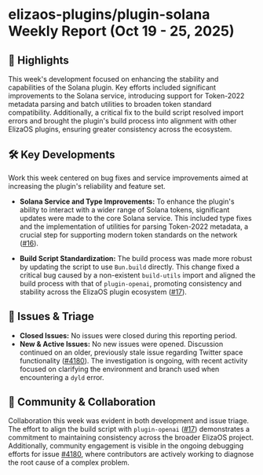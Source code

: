 # elizaos-plugins/plugin-solana Weekly Report (Oct 19 - 25, 2025)

## 🚀 Highlights
This week's development focused on enhancing the stability and capabilities of the Solana plugin. Key efforts included significant improvements to the Solana service, introducing support for Token-2022 metadata parsing and batch utilities to broaden token standard compatibility. Additionally, a critical fix to the build script resolved import errors and brought the plugin's build process into alignment with other ElizaOS plugins, ensuring greater consistency across the ecosystem.

## 🛠️ Key Developments
Work this week centered on bug fixes and service improvements aimed at increasing the plugin's reliability and feature set.

- **Solana Service and Type Improvements:** To enhance the plugin's ability to interact with a wider range of Solana tokens, significant updates were made to the core Solana service. This included type fixes and the implementation of utilities for parsing Token-2022 metadata, a crucial step for supporting modern token standards on the network ([#16](https://github.com/elizaos-plugins/plugin-solana/pull/16)).

- **Build Script Standardization:** The build process was made more robust by updating the script to use `Bun.build` directly. This change fixed a critical bug caused by a non-existent `build-utils` import and aligned the build process with that of `plugin-openai`, promoting consistency and stability across the ElizaOS plugin ecosystem ([#17](https://github.com/elizaos-plugins/plugin-solana/pull/17)).

## 🐛 Issues & Triage
- **Closed Issues:** No issues were closed during this reporting period.
- **New & Active Issues:** No new issues were opened. Discussion continued on an older, previously stale issue regarding Twitter space functionality ([#4180](https://github.com/elizaos-plugins/plugin-solana/issues/4180)). The investigation is ongoing, with recent activity focused on clarifying the environment and branch used when encountering a `dyld` error.

## 💬 Community & Collaboration
Collaboration this week was evident in both development and issue triage. The effort to align the build script with `plugin-openai` ([#17](https://github.com/elizaos-plugins/plugin-solana/pull/17)) demonstrates a commitment to maintaining consistency across the broader ElizaOS project. Additionally, community engagement is visible in the ongoing debugging efforts for issue [#4180](https://github.com/elizaos-plugins/plugin-solana/issues/4180), where contributors are actively working to diagnose the root cause of a complex problem.